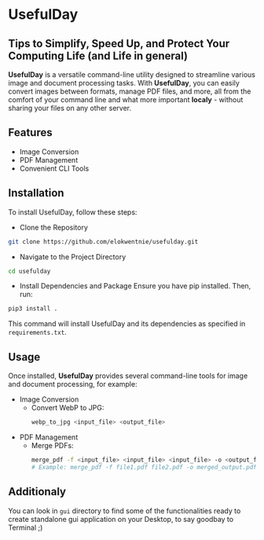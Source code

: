 # UsefulDay
## Tips to Simplify, Speed Up, and Protect Your Computing Life (and Life in general)

**UsefulDay** is a versatile command-line utility designed to streamline various image and document processing tasks. With **UsefulDay**, you can easily convert images between formats, manage PDF files, and more, all from the comfort of your command line and what more important **localy** - without sharing your files on any other server.

## Features
* Image Conversion
* PDF Management
* Convenient CLI Tools

## Installation
To install UsefulDay, follow these steps:

* Clone the Repository
```bash
git clone https://github.com/elokwentnie/usefulday.git
```
* Navigate to the Project Directory
```bash
cd usefulday
```
* Install Dependencies and Package
Ensure you have pip installed. Then, run:
```bash
pip3 install .
```
This command will install UsefulDay and its dependencies as specified in `requirements.txt`.

## Usage
Once installed, **UsefulDay** provides several command-line tools for image and document processing, for example:
* Image Conversion
  * Convert WebP to JPG:
    ```bash
    webp_to_jpg <input_file> <output_file>
    ```
* PDF Management
  * Merge PDFs:
    ```bash
    merge_pdf -f <input_file> <input_file> <input_file> -o <output_file>
    # Example: merge_pdf -f file1.pdf file2.pdf -o merged_output.pdf
    ```

## Additionaly
You can look in `gui` directory to find some of the functionalities ready to create standalone gui application on your Desktop, to say goodbay to Terminal ;) 
